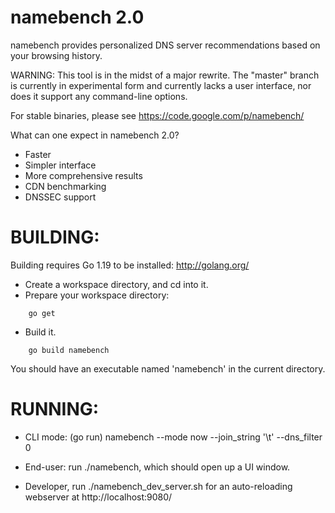 namebench 2.0
=============
namebench provides personalized DNS server recommendations based on your
browsing history.

WARNING: This tool is in the midst of a major rewrite. The "master" branch is currently in experimental
form and currently lacks a user interface, nor does it support any command-line options.

For stable binaries, please see https://code.google.com/p/namebench/

What can one expect in namebench 2.0?

* Faster
* Simpler interface
* More comprehensive results
* CDN benchmarking
* DNSSEC support


BUILDING:
=========
Building requires Go 1.19 to be installed: http://golang.org/

* Create a workspace directory, and cd into it.
* Prepare your workspace directory:

```shell
    go get
```

* Build it.

```shell
    go build namebench
```

You should have an executable named 'namebench' in the current directory.


RUNNING:
========
* CLI mode: (go run) namebench --mode now --join_string '\t' --dns_filter 0

* End-user: run ./namebench, which should open up a UI window.
* Developer, run ./namebench_dev_server.sh for an auto-reloading webserver at http://localhost:9080/
